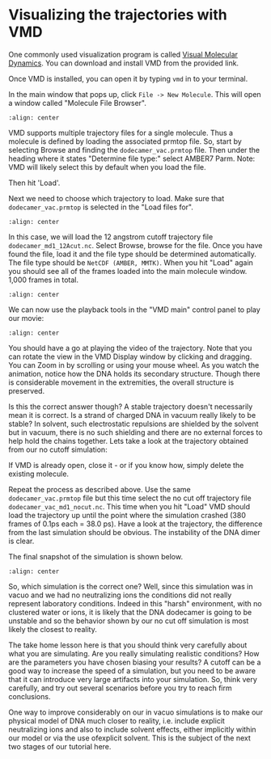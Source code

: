 # Visualizing the trajectories with VMD

One commonly used visualization program is called [Visual Molecular Dynamics](https://www.ks.uiuc.edu/Development/Download/download.cgi?PackageName=VMD).
You can download and install VMD from the provided link.

Once VMD is installed, you can open it by typing `vmd` in to your terminal.

In the main window that pops up, click `File -> New Molecule`. This will open a window called "Molecule File Browser".

```{image} sim/images/vmd_new_molecule.jpg
:align: center
```

VMD supports multiple trajectory files for a single molecule. 
Thus a molecule is defined by loading the associated prmtop file. 
So, start by selecting Browse and finding the `dodecamer_vac.prmtop` file. 
Then under the heading where it states "Determine file type:" select AMBER7 Parm.
Note: VMD will likely select this by default when you load the file.

Then hit 'Load'.

Next we need to choose which trajectory to load. 
Make sure that `dodecamer_vac.prmtop` is selected in the "Load files for".

```{image} sim/images/vmd_load_trajectory.png
:align: center
```

In this case, we will load the 12 angstrom cutoff trajectory file `dodecamer_md1_12Acut.nc`.
Select Browse, browse for the file. 
Once you have found the file, load it and the file type should be determined automatically.
The file type should be `NetCDF (AMBER, MMTK)`.
When you hit "Load" again you should see all of the frames loaded into the main molecule window. 1,000 frames in total.

```{image} sim/images/vmd_movie_loaded1.jpg
:align: center
```
We can now use the playback tools in the "VMD main" control panel to play our movie:

```{image} sim/images/vmd_annotated.png
:align: center
```

You should have a go at playing the video of the trajectory. 
Note that you can rotate the view in the VMD Display window by clicking and dragging.
You can Zoom in by scrolling or using your mouse wheel.
As you watch the animation, notice how the DNA holds its secondary structure. 
Though there is considerable movement in the extremities, the overall structure is preserved.

Is this the correct answer though? 
A stable trajectory doesn't necessarily mean it is correct. 
Is a strand of charged DNA in vacuum really likely to be stable? 
In solvent, such electrostatic repulsions are shielded by the solvent but in vacuum, there is no such shielding and there are no external forces to help hold the chains together. 
Lets take a look at the trajectory obtained from our no cutoff simulation:

If VMD is already open, close it - or if you know how, simply delete the existing molecule.

Repeat the process as described above. 
Use the same `dodecamer_vac.prmtop` file but this time select the no cut off trajectory file `dodecamer_vac_md1_nocut.nc`. 
This time when you hit "Load" VMD should load the trajectory up until the point where the simulation crashed (380 frames of 0.1ps each = 38.0 ps). 
Have a look at the trajectory, the difference from the last simulation should be obvious. 
The instability of the DNA dimer is clear.

The final snapshot of the simulation is shown below.

```{image} sim/images/vac_38ps.png
:align: center
```

So, which simulation is the correct one? Well, since this simulation was in vacuo and we had no neutralizing ions the conditions did not really represent laboratory conditions. 
Indeed in this "harsh" environment, with no clustered water or ions, it is likely that the DNA dodecamer is going to be unstable and so the behavior shown by our no cut off simulation is most likely the closest to reality.

The take home lesson here is that you should think very carefully about what you are simulating. 
Are you really simulating realistic conditions? How are the parameters you have chosen biasing your results? 
A cutoff can be a good way to increase the speed of a simulation, but you need to be aware that it can introduce very large artifacts into your simulation. 
So, think very carefully, and try out several scenarios before you try to reach firm conclusions.

One way to improve considerably on our in vacuo simulations is to make our physical model of DNA much closer to reality, i.e. include explicit neutralizing ions and also to include solvent effects, either implicitly within our model or via the use ofexplicit solvent. This is the subject of the next two stages of our tutorial here.


